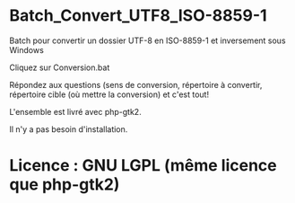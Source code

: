 Batch_Convert_UTF8_ISO-8859-1
=============================

Batch pour convertir un dossier UTF-8 en ISO-8859-1 et inversement sous Windows

Cliquez sur Conversion.bat

Répondez aux questions (sens de conversion, répertoire à convertir, répertoire cible (où mettre la conversion)
et c'est tout!

L'ensemble est livré avec php-gtk2.

Il n'y a pas besoin d'installation.


Licence : GNU LGPL (même licence que php-gtk2)
=============
